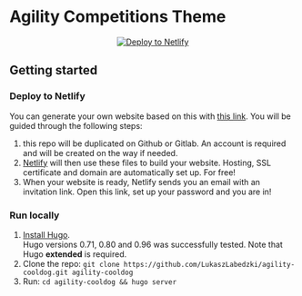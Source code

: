 
# Agility Competitions Theme

<div align="center">

[![Deploy to Netlify](https://www.netlify.com/img/deploy/button.svg)](https://app.netlify.com/start/deploy?repository=https://github.com/LukaszLabedzki/agility-cooldog)

</div>

## Getting started

### Deploy to Netlify

You can generate your own website based on this with [this link](https://app.netlify.com/start/deploy?repository=https://github.com/LukaszLabedzki/agility-cooldog). You will be guided through the following steps:

1. this repo will be duplicated on Github or Gitlab. An account is required and will be created on the way if needed.
2. [Netlify](https://www.netlify.com/) will then use these files to build your website. Hosting, SSL certificate and domain are automatically set up. For free!
3. When your website is ready, Netlify sends you an email with an invitation link. Open this link, set up your password and you are in!


### Run locally

1. [Install Hugo](https://gohugo.io/getting-started/installing/).  
Hugo versions 0.71, 0.80 and 0.96 was successfully tested. Note that Hugo **extended** is required.
2. Clone the repo: `git clone https://github.com/LukaszLabedzki/agility-cooldog.git agility-cooldog`
3. Run: `cd agility-cooldog && hugo server`

<!-- 
### code tree
```
├─assets                // CSS folder.  coding here
├─content               // Data 
│  ├─news
│  └─products
├─data                  // Website Meta Data. Using $site.data in template
├─layouts               // Html folder.  coding here
│  ├─news              
│  ├─partials
│  └─_default
├─resources             // Auto gen. Ignore it
│  └─_gen
│      ├─assets
│      │  └─scss
│      └─images
└─static
    ├─admin
    ├─files
    └─media
``` -->
